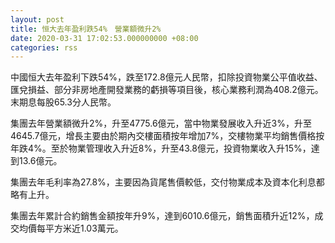 ```yaml
---
layout: post
title: 恒大去年盈利跌54%　營業額微升2%
date: 2020-03-31 17:02:53.000000000 +08:00
categories: rss
---
```


中國恒大去年盈利下跌54%，跌至172.8億元人民幣，扣除投資物業公平值收益、匯兌損益、部分非房地產開發業務的虧損等項目後，核心業務利潤為408.2億元。末期息每股65.3分人民幣。

集團去年營業額微升2%，升至4775.6億元，當中物業發展收入升近3%，升至4645.7億元，增長主要由於期內交樓面積按年增加7%，交樓物業平均銷售價格按年跌4%。至於物業管理收入升近8%，升至43.8億元，投資物業收入升15%，達到13.6億元。

集團去年毛利率為27.8%，主要因為貨尾售價較低，交付物業成本及資本化利息都略有上升。

集團去年累計合約銷售金額按年升9%，達到6010.6億元，銷售面積升近12%，成交均價每平方米近1.03萬元。
